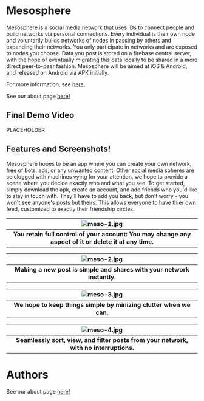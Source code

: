 # Mesosphere

Mesosphere is a social media network that uses IDs to connect people and build networks via personal connections. Every individual is their own node and voluntarily builds networks of nodes in passing by others and expanding their networks. You only participate in networks and are exposed to nodes you choose. Data you post is stored on a firebase central server, with the hope of eventually migrating this data locally to be shared in a more direct peer-to-peer fashion. Mesosphere will be aimed at iOS & Android, and released on Android via APK initially.

For more information, see [here.](https://github.com/SCCapstone/Mesosphere/wiki/Project-Description)

See our about page [here!](about.md)


## Final Demo Video
PLACEHOLDER

## Features and Screenshots!
Mesosphere hopes to be an app where you can create your own network, free of bots, ads, or any unwanted content.  Other social media spheres are so clogged with machines vying for your attention, we hope to provide a scene where you decide exactly who and what you see.  To get started, simply download the apk, create an account, and add friends who you'd like to stay in touch with.  They'll have to add you back, but don't worry - you won't see anyone's posts but theirs.  This allows everyone to have thier own feed, customized to exactly their friendship circles.  
<div float="left">  
  
| ![meso-1.jpg](https://user-images.githubusercontent.com/18597672/164128590-a6397471-90c7-4bfe-aba2-f264df12e815.png) |
|:--:|
| <b>You retain full control of your account: You may change any aspect of it or delete it at any time.</b>|  
  
| ![meso-2.jpg](https://user-images.githubusercontent.com/18597672/164128597-3aef81b2-05d1-4c90-8c9f-25fcdaa627e7.png) |
|:--:|
| <b>Making a new post is simple and shares with your network instantly.</b>|  
  
| ![meso-3.jpg](https://user-images.githubusercontent.com/18597672/164128604-95ab194b-5f34-45a9-9de8-ffbe884315ec.png) |
|:--:|
| <b>We hope to keep things simple by minizing clutter when we can.</b>|  
  
| ![meso-4.jpg](https://user-images.githubusercontent.com/18597672/164128615-c51a6f24-964c-42c3-97ef-7af99b604f54.png) |
|:--:|
| <b>Seamlessly sort, view, and filter posts from your network, with no interruptions.</b>|  
  
</div>

# Authors

See our about page [here!](about.md)

